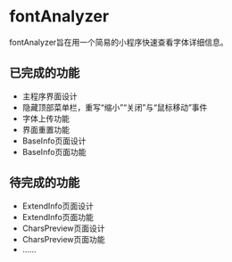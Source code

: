 # fontAnalyzer

fontAnalyzer旨在用一个简易的小程序快速查看字体详细信息。



## 已完成的功能

- 主程序界面设计
- 隐藏顶部菜单栏，重写“缩小”“关闭”与“鼠标移动”事件
- 字体上传功能
- 界面重置功能
- BaseInfo页面设计
- BaseInfo页面功能



## 待完成的功能

- ExtendInfo页面设计
- ExtendInfo页面功能
- CharsPreview页面设计
- CharsPreview页面功能
- ……
